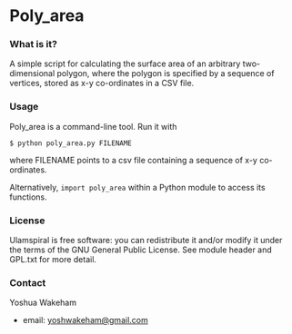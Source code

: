 # Poly_area

### What is it?

A simple script for calculating the surface area
of an arbitrary two-dimensional polygon, where the
polygon is specified by a sequence of vertices,
stored as x-y co-ordinates in a CSV file.

### Usage

Poly_area is a command-line tool. Run it with

    $ python poly_area.py FILENAME 

where FILENAME points to a csv file containing
a sequence of x-y co-ordinates.

Alternatively, `import poly_area` within a Python
module to access its functions.

### License

Ulamspiral is free software: you can redistribute it
and/or modify it under the terms of the GNU General Public
License. See module header and GPL.txt for more detail.

### Contact

Yoshua Wakeham
* email: yoshwakeham@gmail.com
